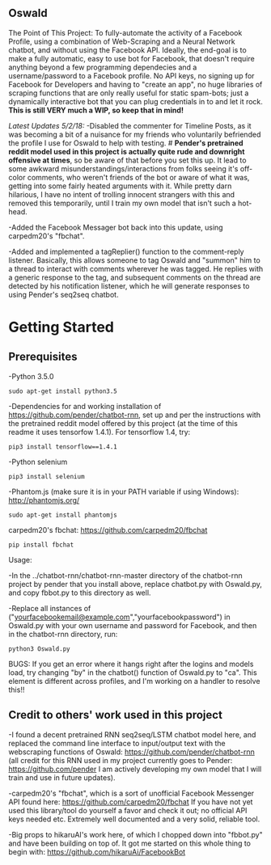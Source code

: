## Oswald

The Point of This Project:
  To fully-automate the activity of a Facebook Profile, using a combination of Web-Scraping and a Neural Network chatbot, and without using the Facebook API.  Ideally, the end-goal is to make a fully automatic, easy to use bot for Facebook, that doesn't require anything beyond a few programming dependecies and a username/password to a Facebook profile.  No API keys, no signing up for Facebook for Developers and having to "create an app", no huge libraries of scraping functions that are only really useful for static spam-bots; just a dynamically interactive bot that you can plug credentials in to and let it rock.  **This is still VERY much a WIP, so keep that in mind!**  


*Latest Updates 5/2/18:*
-Disabled the commenter for Timeline Posts, as it was becoming a bit of a nuisance for my friends who voluntarily befriended the profile I use for Oswald to help with testing.  # **Pender's pretrained reddit model used in this project is actually quite rude and downright offensive at times**, so be aware of that before you set this up.  It lead to some awkward misunderstandings/interactions from folks seeing it's off-color comments, who weren't friends of the bot or aware of what it was, getting into some fairly heated arguments with it.  While pretty darn hilarious, I have no intent of trolling innocent strangers with this and removed this temporarily, until I train my own model that isn't such a hot-head.

-Added the Facebook Messager bot back into this update, using carpedm20's "fbchat".

-Added and implemented a tagReplier() function to the comment-reply listener.  Basically, this allows someone to tag Oswald and "summon" him to a thread to interact with comments wherever he was tagged.  He replies with a generic response to the tag, and subsequent comments on the thread are detected by his notification listener, which he will generate responses to using Pender's seq2seq chatbot.

# Getting Started


## Prerequisites


-Python 3.5.0  
```
sudo apt-get install python3.5
```

-Dependencies for and working installation of https://github.com/pender/chatbot-rnn, set up and per the instructions with the pretrained reddit model offered by this project (at the time of this readme it uses tensorfow 1.4.1).
For tensorflow 1.4, try:
```
pip3 install tensorflow==1.4.1
```

-Python selenium
```
pip3 install selenium
```


-Phantom.js (make sure it is in your PATH variable if using Windows):  http://phantomjs.org/
```
sudo apt-get install phantomjs
```

carpedm20's fbchat: https://github.com/carpedm20/fbchat
```
pip install fbchat
```

Usage:

-In the ../chatbot-rnn/chatbot-rnn-master directory of the chatbot-rnn project by pender that you install above, replace chatbot.py with Oswald.py, and copy fbbot.py to this directory as well.


-Replace all instances of ("yourfacebookemail@example.com","yourfacebookpassword") in Oswald.py with your own username and password for Facebook, and then in the chatbot-rnn directory, run:

```
python3 Oswald.py
```
BUGS: 
If you get an error where it hangs right after the logins and models load, try changing "by" in the chatbot() function of Oswald.py to "ca".  This element is different across profiles, and I'm working on a handler to resolve this!!

## Credit to others' work used in this project

-I found a decent pretrained RNN seq2seq/LSTM chatbot model here, and replaced the command line interface to input/output text with the webscraping functions of Oswald: https://github.com/pender/chatbot-rnn
(all credit for this RNN used in my project currently goes to Pender: https://github.com/pender I am actively developing my own model that I will train and use in future updates).

-carpedm20's "fbchat", which is a sort of unofficial Facebook Messenger API found here: https://github.com/carpedm20/fbchat
If you have not yet used this library/tool do yourself a favor and check it out; no official API keys needed etc.  Extremely well documented and a very solid, reliable tool.

-Big props to hikaruAI's work here, of which I chopped down into "fbbot.py" and have been building on top of.  It got me started on this whole thing to begin with:
https://github.com/hikaruAi/FacebookBot





